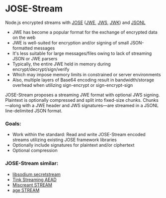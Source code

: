 # JOSE-Stream

Node.js encrypted streams with [JOSE](https://datatracker.ietf.org/doc/html/rfc7165)
([JWE](https://datatracker.ietf.org/doc/html/rfc7516),
[JWS](https://datatracker.ietf.org/doc/html/rfc7515),
[JWK](https://datatracker.ietf.org/doc/html/rfc7517)) and [JSONL](https://jsonlines.org)

- JWE has become a popular format for the exchange of encrypted data on the web
- JWE is well-suited for encryption and/or signing of small JSON-formatted messages
- It's less suitable for large messages/files owing to lack of streaming JSON or
  JWE parsers
- Typically, the entire JWE held in memory during encrypt/decrypt/sign/verify
- Which may impose memory limits in constrained or server environments
- Also, multiple layers of Base64 encoding result in bandwidth/storage overhead
  when utilizing sign-encrypt or sign-encrypt-sign

JOSE-Stream proposes a streaming JWE format with optional JWS signing. Plaintext
is optionally compressed and split into fixed-size chunks. Chunks—along with a
JWE header and JWS signatures—are streamed in a JSONL line-delimited JSON format.

### Goals:

- Work within the standard: Read and write JOSE-Stream encoded streams utilizing existing JOSE framework libraries
- Optionally include signatures for plaintext and/or ciphertext
- Optional compression

### JOSE-Stream similar:

- [libsodium secretstream](https://libsodium.gitbook.io/doc/secret-key_cryptography/secretstream)
- [Tink Streaming AEAD](https://github.com/google/tink/blob/master/docs/PRIMITIVES.md#streaming-authenticated-encryption-with-associated-data)
- [Miscreant STREAM](https://github.com/miscreant/meta/wiki/STREAM)
- [age STREAM](https://age-encryption.org/v1)

